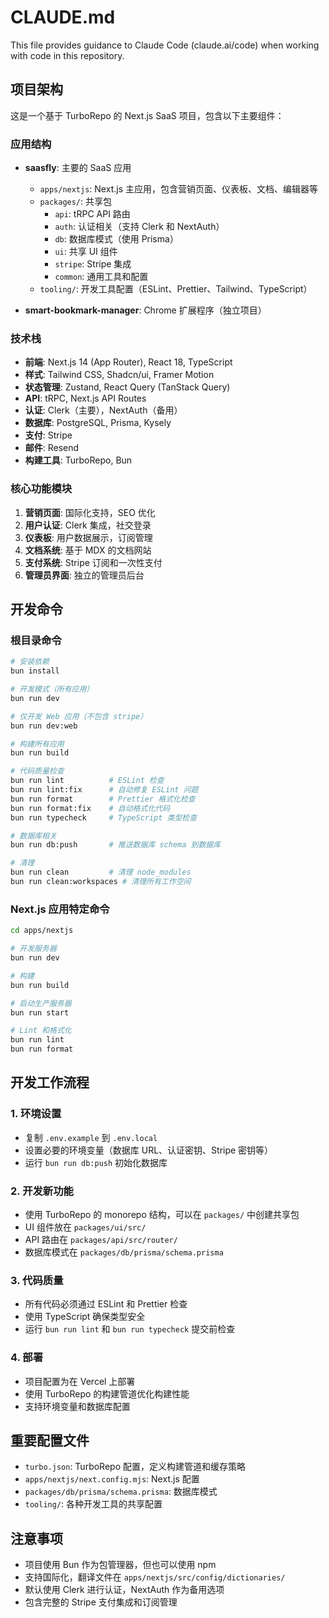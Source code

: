 # CLAUDE.md

This file provides guidance to Claude Code (claude.ai/code) when working with code in this repository.

## 项目架构

这是一个基于 TurboRepo 的 Next.js SaaS 项目，包含以下主要组件：

### 应用结构
- **saasfly**: 主要的 SaaS 应用
  - `apps/nextjs`: Next.js 主应用，包含营销页面、仪表板、文档、编辑器等
  - `packages/`: 共享包
    - `api`: tRPC API 路由
    - `auth`: 认证相关（支持 Clerk 和 NextAuth）
    - `db`: 数据库模式（使用 Prisma）
    - `ui`: 共享 UI 组件
    - `stripe`: Stripe 集成
    - `common`: 通用工具和配置
  - `tooling/`: 开发工具配置（ESLint、Prettier、Tailwind、TypeScript）

- **smart-bookmark-manager**: Chrome 扩展程序（独立项目）

### 技术栈
- **前端**: Next.js 14 (App Router), React 18, TypeScript
- **样式**: Tailwind CSS, Shadcn/ui, Framer Motion
- **状态管理**: Zustand, React Query (TanStack Query)
- **API**: tRPC, Next.js API Routes
- **认证**: Clerk（主要），NextAuth（备用）
- **数据库**: PostgreSQL, Prisma, Kysely
- **支付**: Stripe
- **邮件**: Resend
- **构建工具**: TurboRepo, Bun

### 核心功能模块
1. **营销页面**: 国际化支持，SEO 优化
2. **用户认证**: Clerk 集成，社交登录
3. **仪表板**: 用户数据展示，订阅管理
4. **文档系统**: 基于 MDX 的文档网站
5. **支付系统**: Stripe 订阅和一次性支付
6. **管理员界面**: 独立的管理员后台

## 开发命令

### 根目录命令
```bash
# 安装依赖
bun install

# 开发模式（所有应用）
bun run dev

# 仅开发 Web 应用（不包含 stripe）
bun run dev:web

# 构建所有应用
bun run build

# 代码质量检查
bun run lint          # ESLint 检查
bun run lint:fix      # 自动修复 ESLint 问题
bun run format        # Prettier 格式化检查
bun run format:fix    # 自动格式化代码
bun run typecheck     # TypeScript 类型检查

# 数据库相关
bun run db:push       # 推送数据库 schema 到数据库

# 清理
bun run clean         # 清理 node_modules
bun run clean:workspaces # 清理所有工作空间
```

### Next.js 应用特定命令
```bash
cd apps/nextjs

# 开发服务器
bun run dev

# 构建
bun run build

# 启动生产服务器
bun run start

# Lint 和格式化
bun run lint
bun run format
```

## 开发工作流程

### 1. 环境设置
- 复制 `.env.example` 到 `.env.local`
- 设置必要的环境变量（数据库 URL、认证密钥、Stripe 密钥等）
- 运行 `bun run db:push` 初始化数据库

### 2. 开发新功能
- 使用 TurboRepo 的 monorepo 结构，可以在 `packages/` 中创建共享包
- UI 组件放在 `packages/ui/src/`
- API 路由在 `packages/api/src/router/`
- 数据库模式在 `packages/db/prisma/schema.prisma`

### 3. 代码质量
- 所有代码必须通过 ESLint 和 Prettier 检查
- 使用 TypeScript 确保类型安全
- 运行 `bun run lint` 和 `bun run typecheck` 提交前检查

### 4. 部署
- 项目配置为在 Vercel 上部署
- 使用 TurboRepo 的构建管道优化构建性能
- 支持环境变量和数据库配置

## 重要配置文件

- `turbo.json`: TurboRepo 配置，定义构建管道和缓存策略
- `apps/nextjs/next.config.mjs`: Next.js 配置
- `packages/db/prisma/schema.prisma`: 数据库模式
- `tooling/`: 各种开发工具的共享配置

## 注意事项

- 项目使用 Bun 作为包管理器，但也可以使用 npm
- 支持国际化，翻译文件在 `apps/nextjs/src/config/dictionaries/`
- 默认使用 Clerk 进行认证，NextAuth 作为备用选项
- 包含完整的 Stripe 支付集成和订阅管理